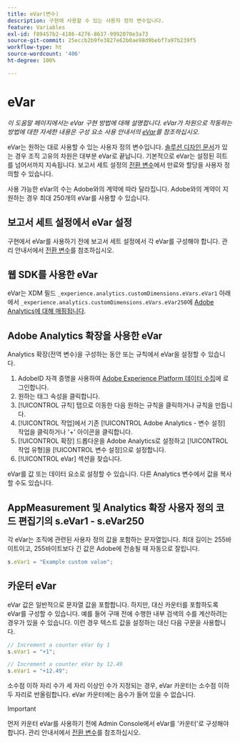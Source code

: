 ```yaml
---
title: eVar(변수)
description: 구현에 사용할 수 있는 사용자 정의 변수입니다.
feature: Variables
exl-id: f89457b2-4186-4276-8637-9992070e3a73
source-git-commit: 25eccb2b9fe3827e62b0ae98d9bebf7a97b239f5
workflow-type: ht
source-wordcount: '406'
ht-degree: 100%

---
```


# eVar

*이 도움말 페이지에서는 eVar 구현 방법에 대해 설명합니다. eVar가 차원으로 작동하는 방법에 대한 자세한 내용은 구성 요소 사용 안내서의 [eVar](/help/components/dimensions/evar.md)를 참조하십시오.*

eVar는 원하는 대로 사용할 수 있는 사용자 정의 변수입니다. [솔루션 디자인 문서](/help/implement/prepare/solution-design.md)가 있는 경우 조직 고유의 차원은 대부분 eVar로 끝납니다. 기본적으로 eVar는 설정된 히트를 넘어서까지 지속됩니다. 보고서 세트 설정의 [전환 변수](/help/admin/admin/conversion-var-admin/conversion-var-admin.md)에서 만료와 할당을 사용자 정의할 수 있습니다.

사용 가능한 eVar의 수는 Adobe와의 계약에 따라 달라집니다. Adobe와의 계약이 지원하는 경우 최대 250개의 eVar를 사용할 수 있습니다.

## 보고서 세트 설정에서 eVar 설정

구현에서 eVar를 사용하기 전에 보고서 세트 설정에서 각 eVar를 구성해야 합니다. 관리 안내서에서 [전환 변수](/help/admin/admin/conversion-var-admin/conversion-var-admin.md)를 참조하십시오.

## 웹 SDK를 사용한 eVar

eVar는 XDM 필드 `_experience.analytics.customDimensions.eVars.eVar1` 아래에서 `_experience.analytics.customDimensions.eVars.eVar250`에 [Adobe Analytics에 대해 매핑됩니다](https://experienceleague.adobe.com/docs/analytics/implementation/aep-edge/variable-mapping.html).

## Adobe Analytics 확장을 사용한 eVar

Analytics 확장(전역 변수)을 구성하는 동안 또는 규칙에서 eVar을 설정할 수 있습니다.

1. AdobeID 자격 증명을 사용하여 [Adobe Experience Platform 데이터 수집](https://experience.adobe.com/data-collection)에 로그인합니다.
2. 원하는 태그 속성을 클릭합니다.
3. [!UICONTROL 규칙] 탭으로 이동한 다음 원하는 규칙을 클릭하거나 규칙을 만듭니다.
4. [!UICONTROL 작업]에서 기존 [!UICONTROL Adobe Analytics - 변수 설정] 작업을 클릭하거나 &#39;+&#39; 아이콘을 클릭합니다.
5. [!UICONTROL 확장] 드롭다운을 Adobe Analytics로 설정하고 [!UICONTROL 작업 유형]을 [!UICONTROL 변수 설정]으로 설정합니다.
6. [!UICONTROL eVar] 섹션을 찾습니다.

eVar를 값 또는 데이터 요소로 설정할 수 있습니다. 다른 Analytics 변수에서 값을 복사할 수도 있습니다.

## AppMeasurement 및 Analytics 확장 사용자 정의 코드 편집기의 s.eVar1 - s.eVar250

각 eVar는 조직에 관련된 사용자 정의 값을 포함하는 문자열입니다. 최대 길이는 255바이트이고, 255바이트보다 긴 값은 Adobe에 전송될 때 자동으로 잘립니다.

```js
s.eVar1 = "Example custom value";
```

## 카운터 eVar

eVar 값은 일반적으로 문자열 값을 포함합니다. 하지만, 대신 카운터를 포함하도록 eVar를 구성할 수 있습니다. 예를 들어 구매 전에 수행한 내부 검색의 수를 계산하려는 경우가 있을 수 있습니다. 이런 경우 텍스트 값을 설정하는 대신 다음 구문을 사용합니다.

```js
// Increment a counter eVar by 1
s.eVar1 = "+1";

// Increment a counter eVar by 12.49
s.eVar1 = "+12.49";
```

소수점 이하 자리 수가 세 자리 이상인 수가 지정되는 경우, eVar 카운터는 소수점 이하 두 자리로 반올림합니다. eVar 카운터에는 음수가 들어 있을 수 없습니다.

>[!IMPORTANT]
>
>먼저 카운터 eVar를 사용하기 전에 Admin Console에서 eVar를 &#39;카운터&#39;로 구성해야 합니다. 관리 안내서에서 [전환 변수](/help/admin/admin/conversion-var-admin/conversion-var-admin.md)를 참조하십시오.
